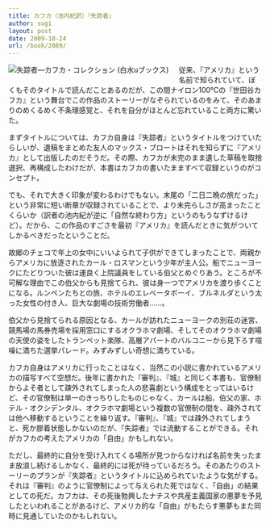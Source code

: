 ```yaml
---
title: カフカ（池内紀訳）『失踪者』
author: sugi
layout: post
date: 2009-10-24
url: /book/2089/
---
```

<a href="http://www.amazon.co.jp/exec/obidos/ASIN/4560071535/chezsugi-22/ref=nosim/" name="amazletlink" target="_blank"><img src="http://i1.wp.com/ecx.images-amazon.com/images/I/41JR10F3YYL._SL160_.jpg?w=660" alt="失踪者―カフカ・コレクション (白水uブックス)" class="alignleft" style="float: left; margin: 0 20px 20px 0;" data-recalc-dims="1" /></a>

従来、『アメリカ』という名前で知られていて、ぼくもそのタイトルで読んだことあるのだが、この間ナイロン100℃の『世田谷カフカ』という舞台でこの作品のストーリーがなぞられているのをみて、そのあまりのめくるめく不条理感覚と、それを自分がほとんど忘れていること両方に驚いた。

まずタイトルについては、カフカ自身は『失踪者』というタイトルをつけていたらしいが、遺稿をまとめた友人のマックス・ブロートはそれを知らずに『アメリカ』として出版したのだそうだ。その際、カフカが未完のまま遺した草稿を取捨選択、再構成したわけだが、本書はカフカの書いたまますべて収録というのがコンセプト。

でも、それで大きく印象が変わるわけでもない。末尾の「二日二晩の旅だった」という非常に短い断章が収録されていることで、より未完らしさが高まったことくらいか（訳者の池内紀が逆に「自然な終わり方」というのもうなずけるけど）。だから、この作品のすごさを最初『アメリカ』を読んだときに気がついてしかるべきだったということだ。

故郷のチェコで年上の女中にいいよられて子供ができてしまったことで、両親からアメリカに放逐されたカール・ロスマンという少年が主人公。船でニューヨークにたどりついた彼は運良く上院議員をしている伯父とめぐりあう。ところが不可解な理由でこの伯父からも見捨てられ、彼は身一つでアメリカを渡り歩くことになる。ルンペンたちとの旅、ホテルのエレベータボーイ、ブルネルダという太った女性の付き人、巨大な劇場の技術労働者......。

伯父から見捨てられる原因となる、カールが訪れたニューヨークの別荘の迷宮、競馬場の馬券売場を採用窓口にするオクラホマ劇場、そしてそのオクラホマ劇場の天使の姿をしたトランペット楽隊、高層アパートのバルコニーから見下ろす喧噪に満ちた選挙パレード。みずみずしい奇想に満ちている。

カフカ自身はアメリカに行ったことはなく、当然この小説に書かれているアメリカの描写すべて空想だ。後年に書かれた『審判』、『城』と同じく本書も、官僚制からよそ者として疎外されてしまった人の悲喜劇という構成をとってはいるけど、その官僚制は単一のきっちりしたものじゃなく、カールは船、伯父の家、ホテル・オクシデンタル、オクラホマ劇場という複数の官僚制の間を、疎外されては他へ移動するということを繰り返す。『審判』、『城』では疎外されてしまうと、死か膠着状態しかないのだが、『失踪者』では流動することができる。それがカフカの考えたアメリカの「自由」かもしれない。

ただし、最終的に自分を受け入れてくる場所が見つからなければ名前を失ったまま放浪し続けるしかなく、最終的には死が待っているだろう。そのあたりのストーリーのプランが『失踪者』というタイトルに込められていたような気がする。それは『審判』のように官僚制によって与えられた死ではなく、「自由」の結果としての死だ。カフカは、その死後勃興したナチスや共産主義国家の悪夢を予見したといわれることがあるけど、アメリカ的な「自由」がもたらす悪夢もまた同時に見通していたのかもしれない。

